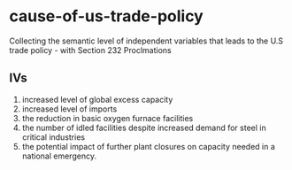 # cause-of-us-trade-policy
Collecting the semantic level of independent variables that leads to the U.S trade policy - with Section 232 Proclmations

## IVs

1) increased level of global excess capacity
2) increased level of imports
3) the reduction in basic oxygen furnace facilities
4) the number of idled facilities despite increased demand for steel in critical industries
5) the potential impact of further plant closures on capacity needed in a national emergency.
